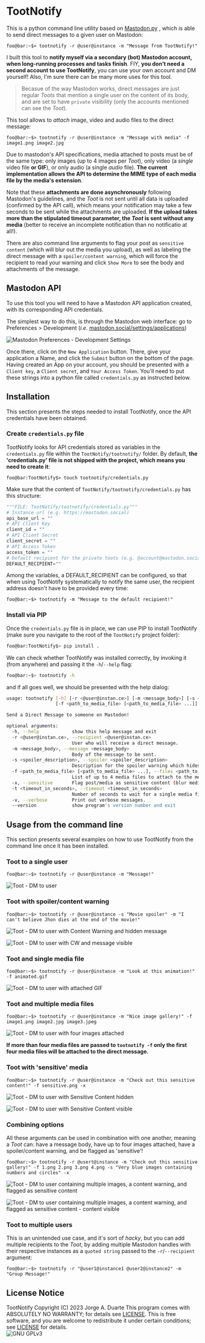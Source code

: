 # TootNotify  

This is a python command line utility based on [Mastodon.py](https://github.com/halcy/Mastodon.py) , which is able to send direct messages to a given user on Mastodon:

`foo@bar:~$> tootnotify -r @user@instance -m "Message from TootNotify!"`

I built this tool to **notify myself via a secondary (bot) Mastodon account, when long-running processes and tasks finish**. FIY, **you don't need a second account to use TootNotify**, you can use your own account and DM yourself! Also, I'm sure there can be many more uses for this tool.


>Becasue of the way Mastodon works, direct messages are just regular *Toots* that mention a single user on the content of its body, and are set to have `private` visibility (only the accounts mentioned can see the *Toot*).

This tool allows to *attach* image, video and audio files to the direct message:

`foo@bar:~$> tootnotify -r @user@instance -m "Message with media" -f image1.png image2.jpg`
    
Due to mastodon's API specifications, media attached to posts must be of the same type: only images (up to 4 images per *Toot*), only video (a *single* video file __or GIF__), or only audio (a single *audio* file). **The current implementation allows the API to determine the MIME type of each media file by the media's extension**.

Note that these **attachments are done asynchronously** following Mastodon's guidelines, and the *Toot* is not sent until all data is uploaded (confirmed by the API call), which means your notification may take a few seconds to be sent while the attachments are uploaded. __If the upload takes more than the stipulated timeout parameter, the *Toot* is sent without any media__ (better to receive an incomplete notification than no notificatio at all!).

There are also command line arguments to flag your post as `sensitive content` (which will blur out the media you upload), as well as labeling the direct message with a `spoiler/content warning`, which will force the recipient to read your warning and click `Show More` to see the body and attachments of the message.

## Mastodon API

To use this tool you will need to have a Mastodon API application created, with its corresponding API credentials. 

The simplest way to do this, is through the Mastodon web interface: go to Preferences > Development (*i.e.* [mastodon.social/settings/applications](mastodon.social/settings/applications))

![Mastodon Preferences - Development Settings](./media/0-mastodon_app_credentials.png "Mastodon Preferences - Development Settings")

Once there, click on the `New Application` button. There, give your application a Name, and click the `Submit` button on the bottom of the page. Having created an App on your account, you should be presented with a `Client key`, a `Client secret`, and `Your Access Token`. You'll need to put these strings into a python file called `credentials.py` as instructed below.
## Installation

This section presents the steps needed to install TootNotify, once the API credentials have been obtained.

### Create `credentials.py` file

TootNotify looks for API credentials stored as variables in the `credentials.py` file within the `TootNotify/tootnotify/` folder. By default, **the 'credentials.py' file is not shipped with the project, which means you need to create it**:

`foo@bar:TootNotify$> touch tootnotify/credentials.py`

Make sure that the content of `TootNotify/tootnotify/credentials.py` has this structure:

``` python
"""FILE: TootNotify/tootnotify/credentials.py"""
# Instance url (e.g. https://mastodon.social)
api_base_url = ""
# API Client Key
client_id = ""
# API Client Secret
client_secret = ""
# API Access Token
access_token = ""
# Default recipient for the private toots (e.g. @account@mastodon.social)
DEFAULT_RECIPIENT=""
```

Among the variables, a DEFAULT_RECIPIENT can be configured, so that when using TootNotify systematically to notify the same user, the recipient address doesn't have to be provided every time:

`foo@bar:~$> tootnotify -m "Message to the default recipient!"`

### Install via PIP

Once the `credentials.py` file is in place, we can use PIP to install TootNotify (make sure you navigate to the root of the `TootNotify` project folder):

``` bash
foo@bar:TootNotify$> pip install .
```

We can check whether TootNotify was installed correctly, by invoking it (from anywhere) and passing it the `-h`/`--help` flag:

``` bash
foo@bar:~$> tootnotify -h
```

and if all goes well, we should be presented with the help dialog:

``` bash
usage: tootnotify [-h] [-r <@user@instan.ce>] [-m <message_body>] [-s <spoiler_description>]
                  [-f <path_to_media_file> [<path_to_media_file> ...]] [-x] [-t <timeout_in_seconds>] [-v] [--version]

Send a Direct Message to someone on Mastodon!

optional arguments:
  -h, --help            show this help message and exit
  -r <@user@instan.ce>, --recipient <@user@instan.ce>
                        User who will receive a direct message.
  -m <message_body>, --message <message_body>
                        Body of the message to be sent.
  -s <spoiler_description>, --spoiler <spoiler_description>
                        Description for the spoiler warning which hides the message.
  -f <path_to_media_file> [<path_to_media_file> ...], --files <path_to_media_file> [<path_to_media_file> ...]
                        List of up to 4 media files to attach to the message.
  -x, --sensitive       Flag post/media as sensitive content (blur media).
  -t <timeout_in_seconds>, --timeout <timeout_in_seconds>
                        Number of seconds to wait for a single media file to upload.
  -v, --verbose         Print out verbose messages.
  --version             show program's version number and exit
```

## Usage from the command line

This section presents several examples on how to use TootNotify from the command line once it has been installed.

### Toot to a single user

`foo@bar:~$> tootnotify -r @user@instance -m "Message!"`

![Toot - DM to user](./media/1-Toot_Single.png "Toot - DM to user")

### Toot with spoiler/content warning

`foo@bar:~$> tootnotify -r @user@instance -s "Movie spoiler" -m "I can't believe Jhon dies at the end of the movie!"`

![Toot - DM to user with Content Warning and hidden message](./media/2-Toot_CW1.png "Toot - DM to user with Content Warning and hidden message")

![Toot - DM to user with CW and message visible](./media/2-Toot_CW2.png "Toot - DM to user with CW and message visible")

### Toot and single media file

`foo@bar:~$> tootnotify -r @user@instance -m "Look at this animation!" -f animated.gif`

![Toot - DM to user with attached GIF](./media/3-Toot_GIF.png "Toot - DM to user with attached GIF")

### Toot and multiple media files

`foo@bar:~$> tootnotify -r @user@instance -m "Nice image gallery!" -f image1.png image2.jpg image3.jpeg`

![Toot - DM to user with four images attached](./media/4-Toot_Gallery.png "Toot - DM to user with four images attached")

__If more than four media files are passed to `tootnotify -f` only the first four media files will be attached to the direct message.__

### Toot with 'sensitive' media

`foo@bar:~$> tootnotify -r @user@instance -m "Check out this sensitive content!" -f sensitive.png -x`

![Toot - DM to user with Sensitive Content hidden](./media/5-Toot_Sensitive1.png "Toot - DM to user with Sensitive Content hidden")

![Toot - DM to user with Sensitive Content visible](./media/5-Toot_Sensitive2.png "Toot - DM to user with Sensitive Content visible")

### Combining options

All these arguments can be used in combination with one another, meaning a *Toot* can: have a message body, have up to four images attached, have a spoiler/content warning, and be flagged as 'sensitive'!

`foo@bar:~$> tootnotify -r @usert@instance -m "Check out this sensitive gallery!" -f 1.png 2.png 3.png 4.png -s "Very blue images containing numbers and circles" -x`

![Toot - DM to user containing multiple images, a content warning, and flagged as sensitive content](./media/6-Toot_All1.png "Toot - DM to user containing multiple images, a content warning, and flagged as sensitive content")

![Toot - DM to user containing multiple images, a content warning, and flagged as sensitive content - content visible](./media/6-Toot_All2.png "Toot - DM to user containing multiple images, a content warning, and flagged as sensitive content - content visible")

### Toot to multiple users

This is an unintended use case, and it's sort of _hacky_, but you can add multiple recipients to the *Toot*, by adding multiple Mastodon handles with their respective instances as a `quoted string` passed to the `-r`/`--recipient` argument:

`foo@bar:~$> tootnotify -r "@user1@instance1 @user2@instance2" -m "Group Message!"`

## License Notice

TootNotify Copyright (C) 2023 Jorge A. Duarte
This program comes with ABSOLUTELY NO WARRANTY; for details see [LICENSE](LICENSE). This is free software, and you are welcome to redistribute it under certain conditions; see [LICENSE](LICENSE) for details.  
![GNU GPLv3](./media/gplv3-with-text-136x68.png)
